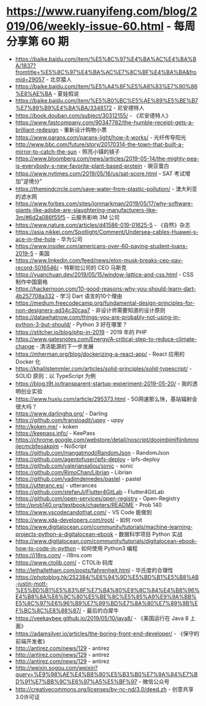 # https://www.ruanyifeng.com/blog/2019/06/weekly-issue-60.html - 每周分享第 60 期

- https://baike.baidu.com/item/%E5%8C%97%E4%BA%AC%E4%BA%BA/1837?fromtitle=%E5%8C%97%E4%BA%AC%E7%8C%BF%E4%BA%BA&fromid=29057 - 北京猿人
- https://baike.baidu.com/item/%E5%A4%8F%E5%A8%83%E7%90%86%E8%AE%BA - 夏娃假说
- https://baike.baidu.com/item/%E5%B0%BC%E5%AE%89%E5%BE%B7%E7%89%B9%E4%BA%BA/3348172 - 尼安德特人
- https://book.douban.com/subject/30312155/ - 《尼安德特人》
- https://www.fastcompany.com/90347782/the-humble-receipt-gets-a-brilliant-redesign - 重新设计购物小票
- https://www.parans.com/parans-light/how-it-works/ - 光纤传导阳光
- http://www.bbc.com/future/story/20170314-the-town-that-built-a-mirror-to-catch-the-sun - 照亮小镇的镜子
- https://www.bloomberg.com/news/articles/2019-05-14/the-mighty-pea-is-everybody-s-new-favorite-plant-based-protein - 豌豆蛋白
- https://www.nytimes.com/2019/05/16/us/sat-score.html - SAT 考试增加"逆境分"
- https://themindcircle.com/save-water-from-plastic-pollution/ - 澳大利亚的滤水网
- https://www.forbes.com/sites/jonmarkman/2019/05/17/why-software-giants-like-adobe-are-slaughtering-manufacturers-like-3m/#6d2a086f55f5 - 云服务影响 3M 公司
- https://www.nature.com/articles/d41586-019-01625-5 - 《自然》杂志
- https://asia.nikkei.com/Spotlight/Comment/Undersea-cables-Huawei-s-ace-in-the-hole - 华为公司
- https://www.insider.com/americans-over-60-paying-student-loans-2019-5 - 美国
- https://www.linkedin.com/feed/news/elon-musk-breaks-ceo-pay-record-5016546/ - 特斯拉公司的 CEO 马斯克
- https://yuanchuan.dev/2019/05/15/window-lattice-and-css.html - CSS 制作中国窗格
- https://hackernoon.com/10-good-reasons-why-you-should-learn-dart-4b257708a332 - 学习 Dart 语言的10个理由
- https://medium.freecodecamp.org/fundamental-design-principles-for-non-designers-ad34c30caa7 - 非设计师需要知道的设计原则
- https://datawhatnow.com/things-you-are-probably-not-using-in-python-3-but-should/ - Python 3 好在哪里？
- https://stitcher.io/blog/php-in-2019 - 2019 年的 PHP
- https://www.gatesnotes.com/Energy/A-critical-step-to-reduce-climate-change - 清洁能源的下一步发展
- https://mherman.org/blog/dockerizing-a-react-app/ - React 应用的 Docker 化
- https://khalilstemmler.com/articles/solid-principles/solid-typescript/ - SOLID 原则：以 TypeScript 为例
- https://blog.t9t.io/transparent-startup-experiment-2019-05-20/ - 我的透明创业实验
- https://www.huxiu.com/article/295373.html - 5G网速那么快，基站辐射会很大吗？
- https://www.darlinghq.org/ - Darling
- https://github.com/transloadit/uppy - uppy
- http://koken.me/ - koken
- https://keepass.info/ - KeePass
- https://chrome.google.com/webstore/detail/noscript/doojmbjmlfjjnbmnoijecmcbfeoakpjm - NoScript
- https://github.com/mangatmodi/RandomJson - RandomJson
- https://github.com/agentofuser/ipfs-deploy - ipfs-deploy
- https://github.com/valeriansaliou/sonic - sonic
- https://github.com/RimoChan/Librian - Librian
- https://github.com/vadimdemedes/pastel - pastel
- https://utteranc.es/ - utterances
- https://github.com/stefanJi/Flutter4GitLab - Flutter4GitLab
- https://github.com/open-services/open-registry - Open-Registry
- http://prob140.org/textbook/chapters/README - Prob 140
- https://www.vscodecandothat.com/ - VS Code 能做到
- https://www.xda-developers.com/root/ - 如何 root
- https://www.digitalocean.com/community/tutorials/machine-learning-projects-python-a-digitalocean-ebook - 数据科学项目 Python 实战
- https://www.digitalocean.com/community/tutorials/digitalocean-ebook-how-to-code-in-python - 如何使用 Python3 编程
- https://i18ns.com/ - i18ns.com
- https://www.ctolib.com/ - CTOLib 码库
- http://lethalletham.com/posts/fahrenheit.html - 华氏度的合理性
- https://photoblog.hk/252384/%E6%94%9D%E5%BD%B1%E5%B8%AB-justin-mott-%E5%BD%B1%E5%83%8F%E7%B4%80%E9%8C%84%E4%B8%96%E4%B8%8A%E6%9C%80%E5%BE%8C%E5%85%A9%E9%9A%BB%E5%8C%97%E6%96%B9%E7%99%BD%E7%8A%80%E7%89%9B%EF%BC%8C%E8%88%87/ - 最后的白犀牛
- https://veekaybee.github.io/2019/05/10/java8/ - 《美国运行在 Java 8 上面》
- https://adamsilver.io/articles/the-boring-front-end-developer/ - 《保守的前端开发者》
- http://antirez.com/news/129 - antirez
- http://antirez.com/news/129 - antirez
- http://antirez.com/news/129 - antirez
- http://weixin.sogou.com/weixin?query=%E9%98%AE%E4%B8%80%E5%B3%B0%E7%9A%84%E7%BD%91%E7%BB%9C%E6%97%A5%E5%BF%97 - 微信公众号
- http://creativecommons.org/licenses/by-nc-nd/3.0/deed.zh - 创意共享3.0许可证